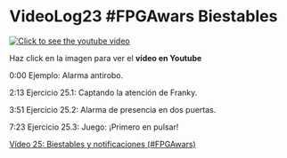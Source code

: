 # VideoLog23 #FPGAwars Biestables

[![Click to see the youtube video](https://img.youtube.com/vi/xBnN13EUOp8/0.jpg)](https://youtu.be/xBnN13EUOp8)

Haz click en la imagen para ver el **vídeo en Youtube**

0:00 Ejemplo: Alarma antirobo.

2:13 Ejercicio 25.1: Captando la atención de Franky.

3:51 Ejercicio 25.2: Alarma de presencia en dos puertas.

7:23 Ejercicio 25.3: Juego: ¡Primero en pulsar!

[Vídeo 25: Biestables y notificaciones (#FPGAwars)](https://github.com/Obijuan/digital-electronics-with-open-FPGAs-tutorial/wiki/V%C3%ADdeo-25:-Biestables-y-notificaciones)
